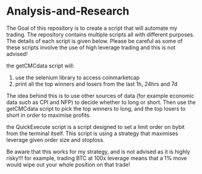 # Analysis-and-Research

The Goal of this repository is to create a script that will automate my trading. The repository contains multiple scripts all with different purposes. The details of each script is given below. Please be careful as some of these scripts involve the use of high leverage trading and this is not advised!

the getCMCdata script will:
  1. use the selenium library to access coinmarketcap
  2. print all the top winners and losers from the last 1h, 24hrs and 7d
 
The idea behind this is to use other sources of data (for example economic data such as CPI and NFP) to decide whether to long or short.
Then use the getCMCdata script to pick the top winners to long, and the top losers to short in order to maximise profits.

the QuickExecute script is a script designed to set a limit order on bybit from the terminal itself.
This script is using a strategy that maximises leverage given order size and stoploss.

Be aware that this works for my strategy, and is not advised as it is highly risky!!!
for example, trading BTC at 100x leverage means that a 1% move would wipe out your whole position on that trade!

